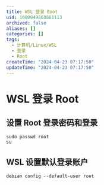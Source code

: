 ```yaml
---
title: WSL 登录 Root
uid: 1688849860861113
archived: false
aliases: []
categories: []
tags:
  - 计算机/Linux/WSL
  - 登录
  - Root
createTime: "2024-04-23 07:17:50"
updateTime: "2024-04-23 07:17:50"
---
```


# WSL 登录 Root

## 设置 Root 登录密码和登录

```shell
sudo passwd root
su
```

## WSL 设置默认登录账户

```shell
debian config --default-user root
```
